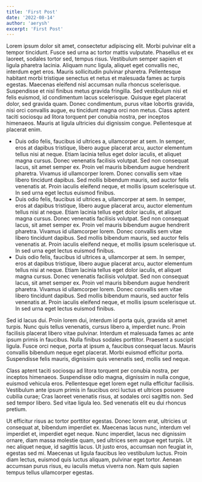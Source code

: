 ```yaml
---
title: 'First Post'
date: '2022-08-14'
author: 'aerysh'
excerpt: 'First Post'
---
```


Lorem ipsum dolor sit amet, consectetur adipiscing elit. Morbi pulvinar elit a tempor tincidunt. Fusce sed urna ac tortor mattis vulputate. Phasellus et ex laoreet, sodales tortor sed, tempus risus. Vestibulum semper sapien et ligula pharetra lacinia. Aliquam nunc ligula, aliquet eget convallis nec, interdum eget eros. Mauris sollicitudin pulvinar pharetra. Pellentesque habitant morbi tristique senectus et netus et malesuada fames ac turpis egestas. Maecenas eleifend nisl accumsan nulla rhoncus scelerisque. Suspendisse et nisl finibus metus gravida fringilla. Sed vestibulum nisi et felis euismod, id condimentum lacus scelerisque. Quisque eget placerat dolor, sed gravida quam. Donec condimentum, purus vitae lobortis gravida, nisi orci convallis augue, eu tincidunt magna orci non metus. Class aptent taciti sociosqu ad litora torquent per conubia nostra, per inceptos himenaeos. Mauris at ligula ultricies dui dignissim congue. Pellentesque at placerat enim.

- Duis odio felis, faucibus id ultrices a, ullamcorper at sem. In semper, eros at dapibus tristique, libero augue placerat arcu, auctor elementum tellus nisi at neque. Etiam lacinia tellus eget dolor iaculis, et aliquet magna cursus. Donec venenatis facilisis volutpat. Sed non consequat lacus, sit amet semper ex. Proin vel mauris bibendum augue hendrerit pharetra. Vivamus id ullamcorper lorem. Donec convallis sem vitae libero tincidunt dapibus. Sed mollis bibendum mauris, sed auctor felis venenatis at. Proin iaculis eleifend neque, et mollis ipsum scelerisque ut. In sed urna eget lectus euismod finibus.
- Duis odio felis, faucibus id ultrices a, ullamcorper at sem. In semper, eros at dapibus tristique, libero augue placerat arcu, auctor elementum tellus nisi at neque. Etiam lacinia tellus eget dolor iaculis, et aliquet magna cursus. Donec venenatis facilisis volutpat. Sed non consequat lacus, sit amet semper ex. Proin vel mauris bibendum augue hendrerit pharetra. Vivamus id ullamcorper lorem. Donec convallis sem vitae libero tincidunt dapibus. Sed mollis bibendum mauris, sed auctor felis venenatis at. Proin iaculis eleifend neque, et mollis ipsum scelerisque ut. In sed urna eget lectus euismod finibus.
- Duis odio felis, faucibus id ultrices a, ullamcorper at sem. In semper, eros at dapibus tristique, libero augue placerat arcu, auctor elementum tellus nisi at neque. Etiam lacinia tellus eget dolor iaculis, et aliquet magna cursus. Donec venenatis facilisis volutpat. Sed non consequat lacus, sit amet semper ex. Proin vel mauris bibendum augue hendrerit pharetra. Vivamus id ullamcorper lorem. Donec convallis sem vitae libero tincidunt dapibus. Sed mollis bibendum mauris, sed auctor felis venenatis at. Proin iaculis eleifend neque, et mollis ipsum scelerisque ut. In sed urna eget lectus euismod finibus.

Sed id lacus dui. Proin lorem dui, interdum id porta quis, gravida sit amet turpis. Nunc quis tellus venenatis, cursus libero a, imperdiet nunc. Proin facilisis placerat libero vitae pulvinar. Interdum et malesuada fames ac ante ipsum primis in faucibus. Nulla finibus sodales porttitor. Praesent a suscipit ligula. Fusce orci neque, porta at ipsum a, faucibus consequat lacus. Mauris convallis bibendum neque eget placerat. Morbi euismod efficitur porta. Suspendisse felis mauris, dignissim quis venenatis sed, mollis sed neque.

Class aptent taciti sociosqu ad litora torquent per conubia nostra, per inceptos himenaeos. Suspendisse odio magna, dignissim in nulla congue, euismod vehicula eros. Pellentesque eget lorem eget nulla efficitur facilisis. Vestibulum ante ipsum primis in faucibus orci luctus et ultrices posuere cubilia curae; Cras laoreet venenatis risus, at sodales orci sagittis non. Sed sed tempor libero. Sed vitae ligula leo. Sed venenatis elit eu dui rhoncus pretium.

Ut efficitur risus ac tortor porttitor egestas. Donec lorem erat, ultricies ut consequat at, bibendum imperdiet ex. Maecenas lacus nunc, interdum vel imperdiet et, imperdiet eget neque. Nunc imperdiet, lacus nec dignissim ornare, diam massa molestie quam, sed ultrices sem augue eget turpis. Ut nec aliquet neque, id sagittis lacus. Ut justo eros, accumsan non feugiat in, egestas sed mi. Maecenas ut ligula faucibus leo vestibulum luctus. Proin diam lectus, euismod quis luctus aliquam, pulvinar eget tortor. Aenean accumsan purus risus, eu iaculis metus viverra non. Nam quis sapien tempus tellus ullamcorper egestas. 